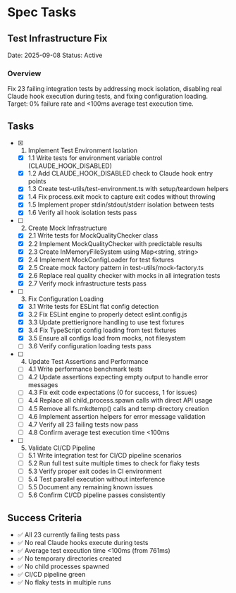 # Spec Tasks

## Test Infrastructure Fix

Date: 2025-09-08
Status: Active

### Overview

Fix 23 failing integration tests by addressing mock isolation, disabling real Claude hook execution during tests, and fixing configuration loading. Target: 0% failure rate and <100ms average test execution time.

## Tasks

- [x] 1. Implement Test Environment Isolation
  - [x] 1.1 Write tests for environment variable control (CLAUDE_HOOK_DISABLED)
  - [x] 1.2 Add CLAUDE_HOOK_DISABLED check to Claude hook entry points
  - [x] 1.3 Create test-utils/test-environment.ts with setup/teardown helpers
  - [x] 1.4 Fix process.exit mock to capture exit codes without throwing
  - [x] 1.5 Implement proper stdin/stdout/stderr isolation between tests
  - [x] 1.6 Verify all hook isolation tests pass

- [ ] 2. Create Mock Infrastructure
  - [x] 2.1 Write tests for MockQualityChecker class
  - [x] 2.2 Implement MockQualityChecker with predictable results
  - [x] 2.3 Create InMemoryFileSystem using Map<string, string>
  - [x] 2.4 Implement MockConfigLoader for test fixtures
  - [x] 2.5 Create mock factory pattern in test-utils/mock-factory.ts
  - [x] 2.6 Replace real quality checker with mocks in all integration tests
  - [x] 2.7 Verify mock infrastructure tests pass

- [ ] 3. Fix Configuration Loading
  - [x] 3.1 Write tests for ESLint flat config detection
  - [x] 3.2 Fix ESLint engine to properly detect eslint.config.js
  - [x] 3.3 Update prettierignore handling to use test fixtures
  - [x] 3.4 Fix TypeScript config loading from test fixtures
  - [x] 3.5 Ensure all configs load from mocks, not filesystem
  - [ ] 3.6 Verify configuration loading tests pass

- [ ] 4. Update Test Assertions and Performance
  - [ ] 4.1 Write performance benchmark tests
  - [ ] 4.2 Update assertions expecting empty output to handle error messages
  - [ ] 4.3 Fix exit code expectations (0 for success, 1 for issues)
  - [ ] 4.4 Replace all child_process.spawn calls with direct API usage
  - [ ] 4.5 Remove all fs.mkdtemp() calls and temp directory creation
  - [ ] 4.6 Implement assertion helpers for error message validation
  - [ ] 4.7 Verify all 23 failing tests now pass
  - [ ] 4.8 Confirm average test execution time <100ms

- [ ] 5. Validate CI/CD Pipeline
  - [ ] 5.1 Write integration test for CI/CD pipeline scenarios
  - [ ] 5.2 Run full test suite multiple times to check for flaky tests
  - [ ] 5.3 Verify proper exit codes in CI environment
  - [ ] 5.4 Test parallel execution without interference
  - [ ] 5.5 Document any remaining known issues
  - [ ] 5.6 Confirm CI/CD pipeline passes consistently

## Success Criteria

- ✅ All 23 currently failing tests pass
- ✅ No real Claude hooks execute during tests
- ✅ Average test execution time <100ms (from 761ms)
- ✅ No temporary directories created
- ✅ No child processes spawned
- ✅ CI/CD pipeline green
- ✅ No flaky tests in multiple runs
